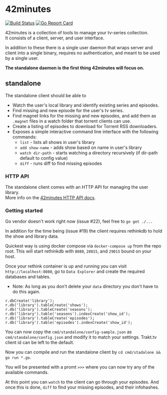 # 42minutes

[![Build Status](https://travis-ci.org/42minutes/go-42minutes.svg?branch=chore%2Fadd-travis-ci)](https://travis-ci.org/42minutes/go-42minutes)
[![Go Report Card](https://goreportcard.com/badge/github.com/42minutes/go-42minutes)](https://goreportcard.com/report/github.com/42minutes/go-42minutes)

42minutes is a collection of tools to manage your tv-series collection.  
It consists of a client, server, and user interface.

In addition to these there is a single user daemon that wraps server and
client into a single binary, requires no authentication, and meant to be
used by a single user.

__The standalone daemon is the first thing 42minutes will focus on.__

## standalone

The standalone client should be able to

* Watch the user's local library and identify existing series and episodes.
* Find missing and new episode for the user's tv series.
* Find magnet links for the missing and new episodes, and add them as `.magnet`
  files in a watch folder that torrent clients can use.
* Create a listing of episodes to download for Torrent RSS downloaders.
* Exposes a simple interactive command line interface with the following
  commands:
  * `list` - lists all shows in user's library
  * `add show-name` - adds show based on name in user's library
  * `watch dir-path` - starts watching a directory recursively (if dir-path
    default to config value)
  * `diff` - runs diff to find missing episodes

### HTTP API

The standalone client comes with an HTTP API for managing the user library.  
More info on the [42minutes HTTP API docs](http://docs.42minutes.apiary.io).

### Getting started

Go vendor doesn't work right now (issue #22), feel free to `go get ./...`

In addition for the time being (issue #19) the client requires rethinkdb to 
hold the show and library data.

Quickest way is using docker compose via `docker-compose up` from the repo root.
This will start rethinkdb with `8080`, `28015`, and `29015` bound on your host.

Once your rethink container is up and running you can visit `http://localhost:8080`,
go to `Data Explorer` and create the required databases and tables.
* Note: As long as you don't delete your `data` directory you don't have to do this again.

```
r.dbCreate('library');
r.db('library').tableCreate('shows');
r.db('library').tableCreate('seasons');
r.db('library').table('seasons').indexCreate('show_id');
r.db('library').tableCreate('episodes');
r.db('library').table('episodes').indexCreate('show_id');
```

You can now copy the `cmd/standalone/config-sample.json` as `cmd/standalone/config.json`
and modify it to match your settings. Trakt.tv client id can be left to the default.

Now you can compile and run the standalone client by `cd cmd/stadalone && go run *.go`.

You will be presented with a promt `>>>` where you can now try any of the
available commands.

At this point you can `watch` to the client can go through your episodes.
And once this is done, `diff` to find your missing episodes, and their infohashes.